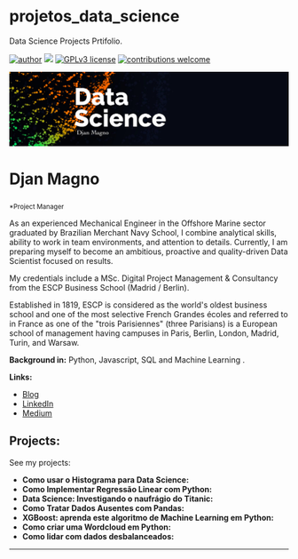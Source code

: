# projetos_data_science
Data Science Projects Prtifolio.

[![author](https://img.shields.io/badge/author-djanmagno-red.svg)](https://www.linkedin.com/in/djan-de-alcantara-magno-698a8a106/) [![](https://img.shields.io/badge/python-3.7+-blue.svg)](https://www.python.org/downloads/release/python-365/) [![GPLv3 license](https://img.shields.io/badge/License-GPLv3-blue.svg)](http://perso.crans.org/besson/LICENSE.html) [![contributions welcome](https://img.shields.io/badge/contributions-welcome-brightgreen.svg?style=flat)](https://github.com/djanmagno/data_science/issues)

<p align="center">
  <img src="Banner.png" >
</p>

# Djan Magno
<sub>*Project Manager</sub>

As an experienced Mechanical Engineer in the Offshore Marine sector graduated by Brazilian Merchant Navy School, I combine analytical skills, ability to work in team environments, and attention to details. Currently, I am preparing myself to become an ambitious, proactive and quality-driven Data Scientist focused on results.

My credentials include a MSc. Digital Project Management & Consultancy from the ESCP Business School (Madrid / Berlin). 

Established in 1819, ESCP is considered as the world's oldest business school and one of the most selective French Grandes écoles and referred to in France as one of the "trois Parisiennes" (three Parisians) is a European school of management having campuses in Paris, Berlin, London, Madrid, Turin, and Warsaw.

**Background in:** Python, Javascript, SQL and Machine Learning .

**Links:**
* [Blog]()
* [LinkedIn](https://www.linkedin.com/in/djan-de-alcantara-magno-698a8a106/)
* [Medium](https://www.medium.com)


## Projects:
See my projects:

* **Como usar o Histograma para Data Science:** 
* **Como Implementar Regressão Linear com Python:** 
* **Data Science: Investigando o naufrágio do Titanic:** 
* **Como Tratar Dados Ausentes com Pandas:** 
* **XGBoost: aprenda este algoritmo de Machine Learning em Python:** 
* **Como criar uma Wordcloud em Python:** 
* **Como lidar com dados desbalanceados:** 

---


